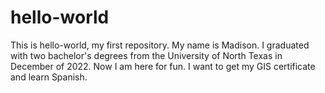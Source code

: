 # hello-world
This is hello-world, my first repository. 
My name is Madison. I graduated with two bachelor's degrees from the University of North Texas in December of 2022. Now I am here for fun. I want to get my GIS certificate and learn Spanish. 
